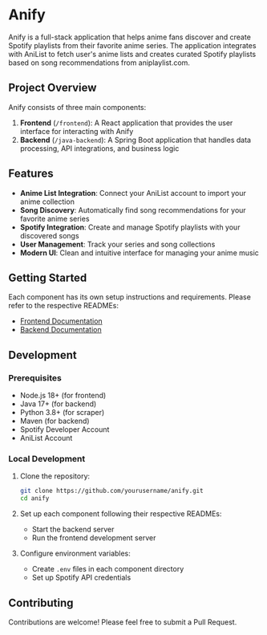 # Anify

Anify is a full-stack application that helps anime fans discover and create Spotify playlists from their favorite anime series. The application integrates with AniList to fetch user's anime lists and creates curated Spotify playlists based on song recommendations from aniplaylist.com.

## Project Overview

Anify consists of three main components:

1. **Frontend** (`/frontend`): A React application that provides the user interface for interacting with Anify
2. **Backend** (`/java-backend`): A Spring Boot application that handles data processing, API integrations, and business logic

## Features

- **Anime List Integration**: Connect your AniList account to import your anime collection
- **Song Discovery**: Automatically find song recommendations for your favorite anime series
- **Spotify Integration**: Create and manage Spotify playlists with your discovered songs
- **User Management**: Track your series and song collections
- **Modern UI**: Clean and intuitive interface for managing your anime music

## Getting Started

Each component has its own setup instructions and requirements. Please refer to the respective READMEs:

- [Frontend Documentation](frontend/README.md)
- [Backend Documentation](java-backend/README.md)

## Development

### Prerequisites

- Node.js 18+ (for frontend)
- Java 17+ (for backend)
- Python 3.8+ (for scraper)
- Maven (for backend)
- Spotify Developer Account
- AniList Account

### Local Development

1. Clone the repository:
   ```bash
   git clone https://github.com/yourusername/anify.git
   cd anify
   ```

2. Set up each component following their respective READMEs:
   - Start the backend server
   - Run the frontend development server

3. Configure environment variables:
   - Create `.env` files in each component directory
   - Set up Spotify API credentials

## Contributing

Contributions are welcome! Please feel free to submit a Pull Request.